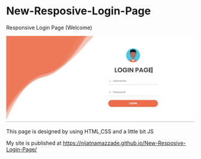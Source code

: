 # New-Resposive-Login-Page
Responsive Login Page (Welcome)


![](img/login-page.JPG)


This page is designed by using HTML,CSS and a little bit JS

My site is published at https://nijatnamazzade.github.io/New-Resposive-Login-Page/
